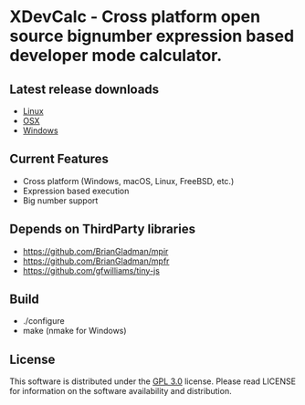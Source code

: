 
# XDevCalc - Cross platform open source bignumber expression based developer mode calculator.

## Latest release downloads
<ul>
	<li><a href="https://github.com/os-v/XDevCalc/files/8820669/xdc-1.2.0-Linux.zip">Linux</a></li>
	<li><a href="https://github.com/os-v/XDevCalc/files/8820670/xdc-1.2.0-MacOS.zip">OSX</a></li>
	<li><a href="https://github.com/os-v/XDevCalc/files/8820672/xdc-1.2.0-Win32.zip">Windows</a></li>
</ul>

## Current Features
- Cross platform (Windows, macOS, Linux, FreeBSD, etc.)
- Expression based execution
- Big number support

## Depends on ThirdParty libraries
- https://github.com/BrianGladman/mpir
- https://github.com/BrianGladman/mpfr
- https://github.com/gfwilliams/tiny-js

## Build
- ./configure
- make (nmake for Windows)

## License
This software is distributed under the [GPL 3.0](https://github.com/os-v/XDevCalc/blob/master/LICENSE) license. 
Please read LICENSE for information on the software availability and distribution.

